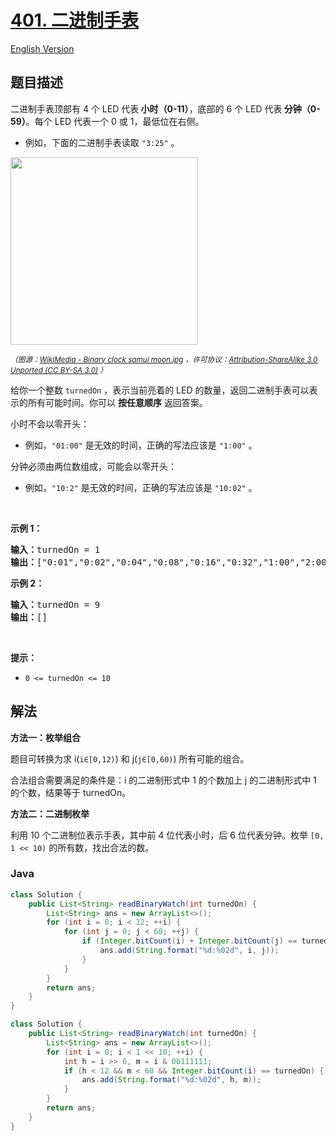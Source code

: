 # [401. 二进制手表](https://leetcode.cn/problems/binary-watch)

[English Version](/solution/0400-0499/0401.Binary%20Watch/README_EN.md)

## 题目描述

<p>二进制手表顶部有 4 个 LED 代表<strong> 小时（0-11）</strong>，底部的 6 个 LED 代表<strong> 分钟（0-59）</strong>。每个 LED 代表一个 0 或 1，最低位在右侧。</p>

<ul>
	<li>例如，下面的二进制手表读取 <code>"3:25"</code> 。</li>
</ul>

<p><img src="https://fastly.jsdelivr.net/gh/doocs/leetcode@main/solution/0400-0499/0401.Binary%20Watch/images/binary_clock_samui_moon.jpg" style="height: 300px; width" /></p>

<p><small><em>（图源：<a href="https://commons.m.wikimedia.org/wiki/File:Binary_clock_samui_moon.jpg">WikiMedia - Binary clock samui moon.jpg</a> ，许可协议：<a href="https://creativecommons.org/licenses/by-sa/3.0/deed.en">Attribution-ShareAlike 3.0 Unported (CC BY-SA 3.0)</a> ）</em></small></p>

<p>给你一个整数 <code>turnedOn</code> ，表示当前亮着的 LED 的数量，返回二进制手表可以表示的所有可能时间。你可以 <strong>按任意顺序</strong> 返回答案。</p>

<p>小时不会以零开头：</p>

<ul>
	<li>例如，<code>"01:00"</code> 是无效的时间，正确的写法应该是 <code>"1:00"</code> 。</li>
</ul>

<p>分钟必须由两位数组成，可能会以零开头：</p>

<ul>
	<li>例如，<code>"10:2"</code> 是无效的时间，正确的写法应该是 <code>"10:02"</code> 。</li>
</ul>

<p> </p>

<p><strong>示例 1：</strong></p>

<pre>
<strong>输入：</strong>turnedOn = 1
<strong>输出：</strong>["0:01","0:02","0:04","0:08","0:16","0:32","1:00","2:00","4:00","8:00"]
</pre>

<p><strong>示例 2：</strong></p>

<pre>
<strong>输入：</strong>turnedOn = 9
<strong>输出：</strong>[]
</pre>

<p> </p>

<p><strong>提示：</strong></p>

<ul>
	<li><code>0 <= turnedOn <= 10</code></li>
</ul>

## 解法

**方法一：枚举组合**

题目可转换为求 i(`i∈[0,12)`) 和 j(`j∈[0,60)`) 所有可能的组合。

合法组合需要满足的条件是：i 的二进制形式中 1 的个数加上 j 的二进制形式中 1 的个数，结果等于 turnedOn。

**方法二：二进制枚举**

利用 10 个二进制位表示手表，其中前 4 位代表小时，后 6 位代表分钟。枚举 `[0, 1 << 10)` 的所有数，找出合法的数。

### **Java**

```java
class Solution {
    public List<String> readBinaryWatch(int turnedOn) {
        List<String> ans = new ArrayList<>();
        for (int i = 0; i < 12; ++i) {
            for (int j = 0; j < 60; ++j) {
                if (Integer.bitCount(i) + Integer.bitCount(j) == turnedOn) {
                    ans.add(String.format("%d:%02d", i, j));
                }
            }
        }
        return ans;
    }
}
```

```java
class Solution {
    public List<String> readBinaryWatch(int turnedOn) {
        List<String> ans = new ArrayList<>();
        for (int i = 0; i < 1 << 10; ++i) {
            int h = i >> 6, m = i & 0b111111;
            if (h < 12 && m < 60 && Integer.bitCount(i) == turnedOn) {
                ans.add(String.format("%d:%02d", h, m));
            }
        }
        return ans;
    }
}
```
